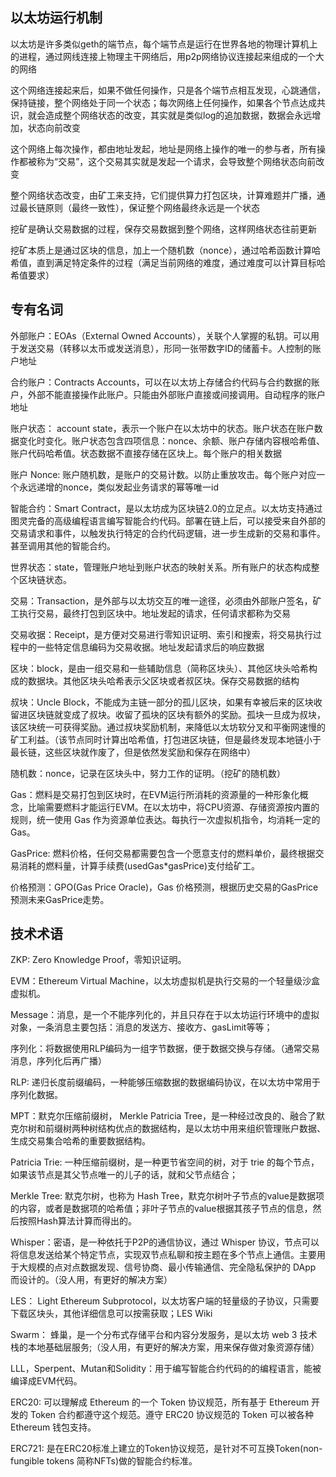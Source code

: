 ## 以太坊运行机制

以太坊是许多类似geth的端节点，每个端节点是运行在世界各地的物理计算机上的进程，通过网线连接上物理主干网络后，用p2p网络协议连接起来组成的一个大的网络

这个网络连接起来后，如果不做任何操作，只是各个端节点相互发现，心跳通信，保持链接，整个网络处于同一个状态；每次网络上任何操作，如果各个节点达成共识，就会造成整个网络状态的改变，其实就是类似log的追加数据，数据会永远增加，状态向前改变

这个网络上每次操作，都由地址发起，地址是网络上操作的唯一的参与者，所有操作都被称为“交易”，这个交易其实就是发起一个请求，会导致整个网络状态向前改变

整个网络状态改变，由矿工来支持，它们提供算力打包区块，计算难题并广播，通过最长链原则（最终一致性），保证整个网络最终永远是一个状态

挖矿是确认交易数据的过程，保存交易数据到整个网络，这样网络状态往前更新

挖矿本质上是通过区块的信息，加上一个随机数（nonce），通过哈希函数计算哈希值，直到满足特定条件的过程（满足当前网络的难度，通过难度可以计算目标哈希值要求）


## 专有名词

外部账户：EOAs（External Owned Accounts），关联个人掌握的私钥。可以用于发送交易（转移以太币或发送消息），形同一张带数字ID的储蓄卡。人控制的账户地址

合约账户：Contracts Accounts，可以在以太坊上存储合约代码与合约数据的账户，外部不能直接操作此账户。只能由外部账户直接或间接调用。自动程序的账户地址

账户状态： account state，表示一个账户在以太坊中的状态。账户状态在账户数据变化时变化。账户状态包含四项信息：nonce、余额、账户存储内容根哈希值、账户代码哈希值。状态数据不直接存储在区块上。每个账户的相关数据

账户 Nonce: 账户随机数，是账户的交易计数。以防止重放攻击。每个账户对应一个永远递增的nonce，类似发起业务请求的幂等唯一id

智能合约：Smart Contract，是以太坊成为区块链2.0的立足点。以太坊支持通过图灵完备的高级编程语言编写智能合约代码。部署在链上后，可以接受来自外部的交易请求和事件，以触发执行特定的合约代码逻辑，进一步生成新的交易和事件。甚至调用其他的智能合约。

世界状态：state，管理账户地址到账户状态的映射关系。所有账户的状态构成整个区块链状态。

交易：Transaction，是外部与以太坊交互的唯一途径，必须由外部账户签名，矿工执行交易，最终打包到区块中。地址发起的请求，任何请求都称为交易

交易收据：Receipt，是方便对交易进行零知识证明、索引和搜索，将交易执行过程中的一些特定信息编码为交易收据。地址发起请求后的响应数据

区块：block，是由一组交易和一些辅助信息（简称区块头）、其他区块头哈希构成的数据块。其他区块头哈希表示父区块或者叔区块。保存交易数据的结构

叔块：Uncle Block，不能成为主链一部分的孤儿区块，如果有幸被后来的区块收留进区块链就变成了叔块。收留了孤块的区块有额外的奖励。孤块一旦成为叔块，该区块统一可获得奖励。通过叔块奖励机制，来降低以太坊软分叉和平衡网速慢的矿工利益。（该节点同时计算出哈希值，打包进区块链，但是最终发现本地链小于最长链，这些区块就作废了，但是依然发奖励和保存在网络中）

随机数：nonce，记录在区块头中，努力工作的证明。（挖矿的随机数）

Gas：燃料是交易打包到区块时，在EVM运行所消耗的资源量的一种形象化概念，比喻需要燃料才能运行EVM。在以太坊中，将CPU资源、存储资源按内置的规则，统一使用 Gas 作为资源单位表达。每执行一次虚拟机指令，均消耗一定的Gas。

GasPrice: 燃料价格，任何交易都需要包含一个愿意支付的燃料单价，最终根据交易消耗的燃料量，计算手续费(usedGas*gasPrice)支付给矿工。

价格预测：GPO(Gas Price Oracle)，Gas 价格预测，根据历史交易的GasPrice预测未来GasPrice走势。

## 技术术语

ZKP: Zero Knowledge Proof，零知识证明。

EVM：Ethereum Virtual Machine，以太坊虚拟机是执行交易的一个轻量级沙盒虚拟机。

Message：消息，是一个不能序列化的，并且只存在于以太坊运行环境中的虚拟对象，一条消息主要包括：消息的发送方、接收方、gasLimit等等；

序列化：将数据使用RLP编码为一组字节数据，便于数据交换与存储。（通常交易消息，序列化后再广播）

RLP: 递归长度前缀编码，一种能够压缩数据的数据编码协议，在以太坊中常用于序列化数据。

MPT：默克尔压缩前缀树， Merkle Patricia Tree，是一种经过改良的、融合了默克尔树和前缀树两种树结构优点的数据结构，是以太坊中用来组织管理账户数据、生成交易集合哈希的重要数据结构。

Patricia Trie: 一种压缩前缀树，是一种更节省空间的树，对于 trie 的每个节点，如果该节点是其父节点唯一的儿子的话，就和父节点结合；

Merkle Tree: 默克尔树，也称为 Hash Tree，默克尔树叶子节点的value是数据项的内容，或者是数据项的哈希值；非叶子节点的value根据其孩子节点的信息，然后按照Hash算法计算而得出的。

Whisper：密语，是一种依托于P2P的通信协议，通过 Whisper 协议，节点可以将信息发送给某个特定节点，实现双节点私聊和按主题在多个节点上通信。主要用于大规模的点对点数据发现、信号协商、最小传输通信、完全隐私保护的 DApp 而设计的。（没人用，有更好的解决方案）

LES： Light Ethereum Subprotocol，以太坊客户端的轻量级的子协议，只需要下载区块头，其他详细信息可以按需获取；LES Wiki

Swarm： 蜂巢，是一个分布式存储平台和内容分发服务，是以太坊 web 3 技术栈的本地基础层服务;（没人用，有更好的解决方案，用来保存做对象资源存储）

LLL，Sperpent、Mutan和Solidity：用于编写智能合约代码的的编程语言，能被编译成EVM代码。

ERC20: 可以理解成 Ethereum 的一个 Token 协议规范，所有基于 Ethereum 开发的 Token 合约都遵守这个规范。遵守 ERC20 协议规范的 Token 可以被各种 Ethereum 钱包支持。

ERC721: 是在ERC20标准上建立的Token协议规范，是针对不可互换Token(non-fungible tokens 简称NFTs)做的智能合约标准。